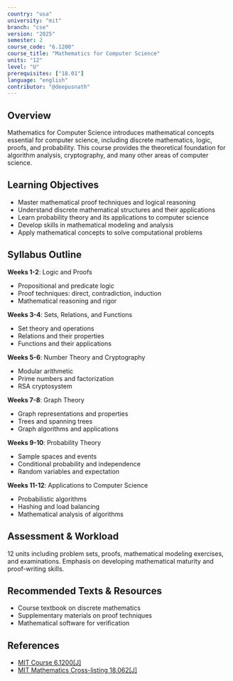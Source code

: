 ```yaml
---
country: "usa"
university: "mit"
branch: "cse"
version: "2025"
semester: 2
course_code: "6.1200"
course_title: "Mathematics for Computer Science"
units: "12"
level: "U"
prerequisites: ["18.01"]
language: "english"
contributor: "@deepusnath"
---
```


## Overview

Mathematics for Computer Science introduces mathematical concepts essential for computer science, including discrete mathematics, logic, proofs, and probability. This course provides the theoretical foundation for algorithm analysis, cryptography, and many other areas of computer science.

## Learning Objectives

- Master mathematical proof techniques and logical reasoning
- Understand discrete mathematical structures and their applications
- Learn probability theory and its applications to computer science
- Develop skills in mathematical modeling and analysis
- Apply mathematical concepts to solve computational problems

## Syllabus Outline

**Weeks 1-2**: Logic and Proofs
- Propositional and predicate logic
- Proof techniques: direct, contradiction, induction
- Mathematical reasoning and rigor

**Weeks 3-4**: Sets, Relations, and Functions
- Set theory and operations
- Relations and their properties
- Functions and their applications

**Weeks 5-6**: Number Theory and Cryptography
- Modular arithmetic
- Prime numbers and factorization
- RSA cryptosystem

**Weeks 7-8**: Graph Theory
- Graph representations and properties
- Trees and spanning trees
- Graph algorithms and applications

**Weeks 9-10**: Probability Theory
- Sample spaces and events
- Conditional probability and independence
- Random variables and expectation

**Weeks 11-12**: Applications to Computer Science
- Probabilistic algorithms
- Hashing and load balancing
- Mathematical analysis of algorithms

## Assessment & Workload

12 units including problem sets, proofs, mathematical modeling exercises, and examinations. Emphasis on developing mathematical maturity and proof-writing skills.

## Recommended Texts & Resources

- Course textbook on discrete mathematics
- Supplementary materials on proof techniques
- Mathematical software for verification

## References

- [MIT Course 6.1200[J]](https://catalog.mit.edu/subjects/6/)
- [MIT Mathematics Cross-listing 18.062[J]](https://catalog.mit.edu/subjects/18/)
